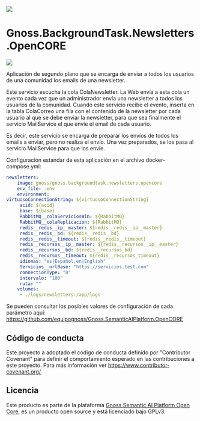 ![](https://content.gnoss.ws/imagenes/proyectos/personalizacion/7e72bf14-28b9-4beb-82f8-e32a3b49d9d3/cms/logognossazulprincipal.png)

# Gnoss.BackgroundTask.Newsletters.OpenCORE

![](https://github.com/equipognoss/Gnoss.BackgroundTask.Newsletters.OpenCORE/workflows/BuildNewsLetter/badge.svg)

Aplicación de segundo plano que se encarga de enviar a todos los usuarios de una comunidad los emails de una newsletter.

Este servicio escucha la cola ColaNewsletter. La Web envía a esta cola un evento cada vez que un administrador envía una newsletter a todos los usuarios de la comunidad. Cuando este servicio recibe el evento, inserta en la tabla ColaCorreo una fila con el contenido de la newsletter por cada usuario al que se debe enviar la newsletter, para que sea finalmente el servicio MailService el que envíe el email de cada usuario. 

Es decir, este servicio se encarga de preparar los envíos de todos los emails a enviar, pero no realiza el envío. Una vez preparados, se los pasa al servicio MailService para que los envíe.

Configuración estandar de esta aplicación en el archivo docker-compose.yml: 

```yml
newsletters:
    image: gnoss/gnoss.backgroundtask.newsletters.opencore
    env_file: .env
    environment:
virtuosoConnectionString: ${virtuosoConnectionString}
     acid: ${acid}
     base: ${base}
     RabbitMQ__colaServiciosWin: ${RabbitMQ}
     RabbitMQ__colaReplicacion: ${RabbitMQ}
     redis__redis__ip__master: ${redis__redis__ip__master}
     redis__redis__bd: ${redis__redis__bd}
     redis__redis__timeout: ${redis__redis__timeout}
     redis__recursos__ip__master: ${redis__recursos__ip__master}
     redis__recursos__bd: ${redis__recursos_bd}
     redis__recursos__timeout: ${redis__recursos_timeout}
     idiomas: "es|Español,en|English"
     Servicios__urlBase: "https://servicios.test.com"
     connectionType: "0"
     intervalo: "100"
     ruta: ""
    volumes:
     - ./logs/newsletters:/app/logs
```

Se pueden consultar los posibles valores de configuración de cada parámetro aquí: https://github.com/equipognoss/Gnoss.SemanticAIPlatform.OpenCORE

## Código de conducta
Este proyecto a adoptado el código de conducta definido por "Contributor Covenant" para definir el comportamiento esperado en las contribuciones a este proyecto. Para más información ver https://www.contributor-covenant.org/

## Licencia
Este producto es parte de la plataforma [Gnoss Semantic AI Platform Open Core](https://github.com/equipognoss/Gnoss.SemanticAIPlatform.OpenCORE), es un producto open source y está licenciado bajo GPLv3.
